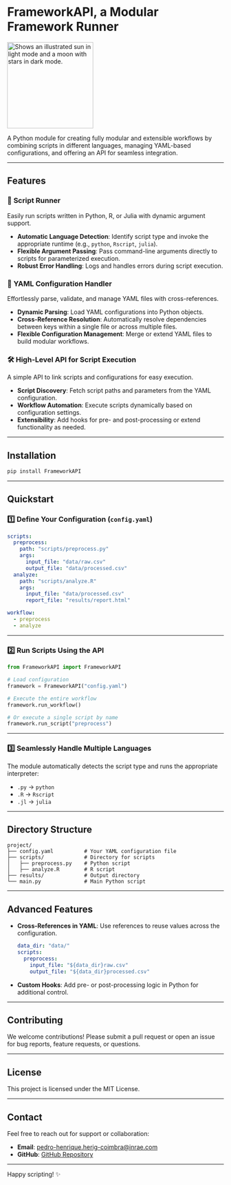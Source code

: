# FrameworkAPI, a Modular Framework Runner

<picture>
  <source media="(prefers-color-scheme: dark)" srcset="logo_dark.png">
  <source media="(prefers-color-scheme: light)" srcset="logo.png">
  <img alt="Shows an illustrated sun in light mode and a moon with stars in dark mode." src="https://user-images.githubusercontent.com/25423296/163456779-a8556205-d0a5-45e2-ac17-42d089e3c3f8.png" height="200px">
</picture>

A Python module for creating fully modular and extensible workflows by combining scripts in different languages, managing YAML-based configurations, and offering an API for seamless integration.

---

## Features

### 🚀 **Script Runner**
Easily run scripts written in Python, R, or Julia with dynamic argument support.
- **Automatic Language Detection**: Identify script type and invoke the appropriate runtime (e.g., `python`, `Rscript`, `julia`).
- **Flexible Argument Passing**: Pass command-line arguments directly to scripts for parameterized execution.
- **Robust Error Handling**: Logs and handles errors during script execution.

### 📜 **YAML Configuration Handler**
Effortlessly parse, validate, and manage YAML files with cross-references.
- **Dynamic Parsing**: Load YAML configurations into Python objects.
- **Cross-Reference Resolution**: Automatically resolve dependencies between keys within a single file or across multiple files.
- **Flexible Configuration Management**: Merge or extend YAML files to build modular workflows.

### 🛠 **High-Level API for Script Execution**
A simple API to link scripts and configurations for easy execution.
- **Script Discovery**: Fetch script paths and parameters from the YAML configuration.
- **Workflow Automation**: Execute scripts dynamically based on configuration settings.
- **Extensibility**: Add hooks for pre- and post-processing or extend functionality as needed.

---

## Installation

```bash
pip install FrameworkAPI
```

---

## Quickstart

### 1️⃣ Define Your Configuration (`config.yaml`)

```yaml
scripts:
  preprocess:
    path: "scripts/preprocess.py"
    args:
      input_file: "data/raw.csv"
      output_file: "data/processed.csv"
  analyze:
    path: "scripts/analyze.R"
    args:
      input_file: "data/processed.csv"
      report_file: "results/report.html"

workflow:
  - preprocess
  - analyze
```

---

### 2️⃣ Run Scripts Using the API

```python
from FrameworkAPI import FrameworkAPI

# Load configuration
framework = FrameworkAPI("config.yaml")

# Execute the entire workflow
framework.run_workflow()

# Or execute a single script by name
framework.run_script("preprocess")
```

---

### 3️⃣ Seamlessly Handle Multiple Languages

The module automatically detects the script type and runs the appropriate interpreter:
- `.py` → `python`
- `.R` → `Rscript`
- `.jl` → `julia`

---

## Directory Structure

```plaintext
project/
├── config.yaml          # Your YAML configuration file
├── scripts/             # Directory for scripts
│   ├── preprocess.py    # Python script
│   ├── analyze.R        # R script
├── results/             # Output directory
└── main.py              # Main Python script
```

---

## Advanced Features

- **Cross-References in YAML**: Use references to reuse values across the configuration.
  ```yaml
  data_dir: "data/"
  scripts:
    preprocess:
      input_file: "${data_dir}raw.csv"
      output_file: "${data_dir}processed.csv"
  ```
  
- **Custom Hooks**: Add pre- or post-processing logic in Python for additional control.

---

## Contributing

We welcome contributions! Please submit a pull request or open an issue for bug reports, feature requests, or questions.

---

## License

This project is licensed under the MIT License.

---

## Contact

Feel free to reach out for support or collaboration:
- **Email**: pedro-henrique.herig-coimbra@inrae.com
- **GitHub**: [GitHub Repository](https://github.com/pedrohenriquecoimbra/FrameworkAPI)

--- 

Happy scripting! ✨
